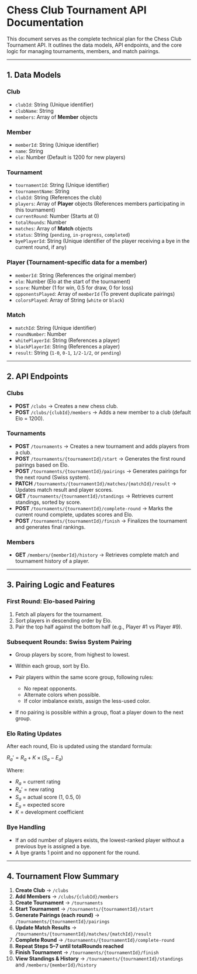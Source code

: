 # Chess Club Tournament API Documentation

This document serves as the complete technical plan for the Chess Club Tournament API. It outlines the data models, API endpoints, and the core logic for managing tournaments, members, and match pairings.

---

## 1. Data Models

### Club

* `clubId`: String (Unique identifier)
* `clubName`: String
* `members`: Array of **Member** objects

### Member

* `memberId`: String (Unique identifier)
* `name`: String
* `elo`: Number (Default is 1200 for new players)

### Tournament

* `tournamentId`: String (Unique identifier)
* `tournamentName`: String
* `clubId`: String (References the club)
* `players`: Array of **Player** objects (References members participating in this tournament)
* `currentRound`: Number (Starts at 0)
* `totalRounds`: Number
* `matches`: Array of **Match** objects
* `status`: String (`pending`, `in-progress`, `completed`)
* `byePlayerId`: String (Unique identifier of the player receiving a bye in the current round, if any)

### Player (Tournament-specific data for a member)

* `memberId`: String (References the original member)
* `elo`: Number (Elo at the start of the tournament)
* `score`: Number (1 for win, 0.5 for draw, 0 for loss)
* `opponentsPlayed`: Array of `memberId` (To prevent duplicate pairings)
* `colorsPlayed`: Array of String (`white` or `black`)

### Match

* `matchId`: String (Unique identifier)
* `roundNumber`: Number
* `whitePlayerId`: String (References a player)
* `blackPlayerId`: String (References a player)
* `result`: String (`1-0`, `0-1`, `1/2-1/2`, or `pending`)

---

## 2. API Endpoints

### Clubs

* **POST** `/clubs` → Creates a new chess club.
* **POST** `/clubs/{clubId}/members` → Adds a new member to a club (default Elo = 1200).

### Tournaments

* **POST** `/tournaments` → Creates a new tournament and adds players from a club.
* **POST** `/tournaments/{tournamentId}/start` → Generates the first round pairings based on Elo.
* **POST** `/tournaments/{tournamentId}/pairings` → Generates pairings for the next round (Swiss system).
* **PATCH** `/tournaments/{tournamentId}/matches/{matchId}/result` → Updates match result and player scores.
* **GET** `/tournaments/{tournamentId}/standings` → Retrieves current standings, sorted by score.
* **POST** `/tournaments/{tournamentId}/complete-round` → Marks the current round complete, updates scores and Elo.
* **POST** `/tournaments/{tournamentId}/finish` → Finalizes the tournament and generates final rankings.

### Members

* **GET** `/members/{memberId}/history` → Retrieves complete match and tournament history of a player.

---

## 3. Pairing Logic and Features

### First Round: Elo-based Pairing

1. Fetch all players for the tournament.
2. Sort players in descending order by Elo.
3. Pair the top half against the bottom half (e.g., Player #1 vs Player #9).

### Subsequent Rounds: Swiss System Pairing

* Group players by score, from highest to lowest.
* Within each group, sort by Elo.
* Pair players within the same score group, following rules:

  * No repeat opponents.
  * Alternate colors when possible.
  * If color imbalance exists, assign the less-used color.
* If no pairing is possible within a group, float a player down to the next group.

### Elo Rating Updates

After each round, Elo is updated using the standard formula:

$R_a' = R_a + K × (S_a − E_a)$

Where:

* $R_a$ = current rating
* $R_a'$ = new rating
* $S_a$ = actual score (1, 0.5, 0)
* $E_a$ = expected score
* $K$ = development coefficient

### Bye Handling

* If an odd number of players exists, the lowest-ranked player without a previous bye is assigned a bye.
* A bye grants 1 point and no opponent for the round.

---

## 4. Tournament Flow Summary

1. **Create Club** → `/clubs`
2. **Add Members** → `/clubs/{clubId}/members`
3. **Create Tournament** → `/tournaments`
4. **Start Tournament** → `/tournaments/{tournamentId}/start`
5. **Generate Pairings (each round)** → `/tournaments/{tournamentId}/pairings`
6. **Update Match Results** → `/tournaments/{tournamentId}/matches/{matchId}/result`
7. **Complete Round** → `/tournaments/{tournamentId}/complete-round`
8. **Repeat Steps 5–7 until totalRounds reached**
9. **Finish Tournament** → `/tournaments/{tournamentId}/finish`
10. **View Standings & History** → `/tournaments/{tournamentId}/standings` and `/members/{memberId}/history`
